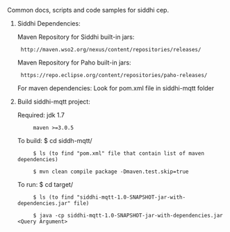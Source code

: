 Common docs, scripts and code samples for siddhi cep.

1. Siddhi Dependencies:

	Maven Repository for Siddhi built-in jars: 

		http://maven.wso2.org/nexus/content/repositories/releases/
	
	Maven Repository for Paho built-in jars:

		https://repo.eclipse.org/content/repositories/paho-releases/
	
	For maven dependencies:
		Look for pom.xml file in siddhi-mqtt folder
	
2. Build siddhi-mqtt project:
	
	Required:   	jdk 1.7
			
			maven >=3.0.5
				
	To build: 	$ cd siddh-mqtt/

			$ ls (to find "pom.xml" file that contain list of maven dependencies)
			
			$ mvn clean compile package -Dmaven.test.skip=true
				
	To run:		$ cd target/
	
			$ ls (to find "siddhi-mqtt-1.0-SNAPSHOT-jar-with-dependencies.jar" file)
			
			$ java -cp siddhi-mqtt-1.0-SNAPSHOT-jar-with-dependencies.jar <Query Argument>
